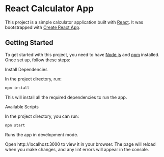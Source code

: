 # React Calculator App

This project is a simple calculator application built with [React](https://reactjs.org/). It was bootstrapped with [Create React App](https://github.com/facebook/create-react-app).

## Getting Started

To get started with this project, you need to have [Node.js](https://nodejs.org/) and [npm](https://www.npmjs.com/)  installed. Once set up, follow these steps:

Install Dependencies

In the project directory, run:

```bash
npm install
```
This will install all the required dependencies to run the app.

Available Scripts

In the project directory, you can run:
```bash
npm start
```
Runs the app in development mode.

Open http://localhost:3000 to view it in your browser. The page will reload when you make changes, and any lint errors will appear in the console.
